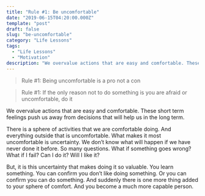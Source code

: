 ```yaml
---
title: "Rule #1: Be uncomfortable"
date: "2019-06-15T04:20:00.000Z"
template: "post"
draft: false
slug: "be-uncomfortable"
category: "Life Lessons"
tags:
  - "Life Lessons"
  - "Motivation"
description: "We overvalue actions that are easy and comfortable. These short term feelings push us away from decisions that will help us in the long term."
---
```


> Rule #1: Being uncomfortable is a pro not a con

> Rule #1: If the only reason not to do something is you are afraid or uncomfortable, do it

We overvalue actions that are easy and comfortable. These short term feelings push us away from decisions that will help us in the long term.

There is a sphere of activities that we are comfortable doing. And everything outside that is uncomfortable. What makes it most uncomfortable is uncertainty. We don’t know what will happen if we have never done it before. So many questions. What if something goes wrong? What if I fail? Can I do it? Will I like it?

But, it is this uncertainty that makes doing it so valuable. You learn something. You can confirm you don’t like doing something. Or you can confirm you can do something. And suddenly there is one more thing added to your sphere of comfort. And you become a much more capable person.
